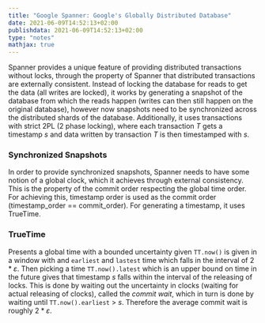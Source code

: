 ```yaml
---
title: "Google Spanner: Google's Globally Distributed Database"
date: 2021-06-09T14:52:13+02:00
publishdata: 2021-06-09T14:52:13+02:00
type: "notes"
mathjax: true
---
```


Spanner provides a unique feature of providing distributed transactions without locks, through the property of Spanner
that distributed transactions are externally consistent. Instead of locking the database for reads to get the data (all
writes are locked), it works by generating a snapshot of the database from which the reads happen (writes can then still
happen on the original database), however now snapshots need to be synchronized across the distributed shards of the
database. Additionally, it uses transactions with strict 2PL (2 phase locking), where each transaction $T$ gets a
timestamp $s$ and data written by transaction $T$ is then timestamped with $s$.

### Synchronized Snapshots

In order to provide synchronized snapshots, Spanner needs to have some notion of a global clock, which it achieves
through external consistency. This is the property of the commit order respecting the global time order. For achieving
this, timestamp order is used as the commit order (timestamp\_order == commit\_order). For generating a timestamp, it
uses TrueTime.

### TrueTime

Presents a global time with a bounded uncertainty given `TT.now()` is given in a window with and `earliest` and
`lastest` time which falls in the interval of $2*\varepsilon$. Then picking a time `TT.now().latest` which is an upper
bound on time in the future gives that timestamp $s$ falls within the interval of the releasing of locks. This is done
by waiting out the uncertainty in clocks (waiting for actual releasing of clocks), called the *commit wait*, which in
turn is done by waiting until `TT.now().earliest` > $s$. Therefore the average commit wait is roughly $2*\varepsilon$.

